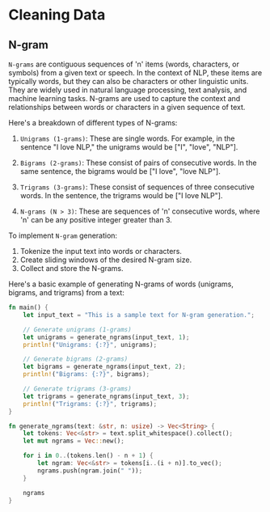 # Cleaning Data

## N-gram

`N-grams` are contiguous sequences of 'n' items (words, characters, or symbols) from a given text or speech. In the context of NLP, these items are typically words, but they can also be characters or other linguistic units. They are widely used in natural language processing, text analysis, and machine learning tasks. N-grams are used to capture the context and relationships between words or characters in a given sequence of text.

Here's a breakdown of different types of N-grams:

1. `Unigrams (1-grams)`: These are single words. For example, in the sentence "I love NLP," the unigrams would be ["I", "love", "NLP"].

1. `Bigrams (2-grams)`: These consist of pairs of consecutive words. In the same sentence, the bigrams would be ["I love", "love NLP"].

1. `Trigrams (3-grams)`: These consist of sequences of three consecutive words. In the sentence, the trigrams would be ["I love NLP"].

1. `N-grams (N > 3)`: These are sequences of 'n' consecutive words, where 'n' can be any positive integer greater than 3.

To implement `N-gram` generation:

1. Tokenize the input text into words or characters.
1. Create sliding windows of the desired N-gram size.
1. Collect and store the N-grams.

Here's a basic example of generating N-grams of words (unigrams, bigrams, and trigrams) from a text:

```rs
fn main() {
    let input_text = "This is a sample text for N-gram generation.";

    // Generate unigrams (1-grams)
    let unigrams = generate_ngrams(input_text, 1);
    println!("Unigrams: {:?}", unigrams);

    // Generate bigrams (2-grams)
    let bigrams = generate_ngrams(input_text, 2);
    println!("Bigrams: {:?}", bigrams);

    // Generate trigrams (3-grams)
    let trigrams = generate_ngrams(input_text, 3);
    println!("Trigrams: {:?}", trigrams);
}

fn generate_ngrams(text: &str, n: usize) -> Vec<String> {
    let tokens: Vec<&str> = text.split_whitespace().collect();
    let mut ngrams = Vec::new();

    for i in 0..(tokens.len() - n + 1) {
        let ngram: Vec<&str> = tokens[i..(i + n)].to_vec();
        ngrams.push(ngram.join(" "));
    }

    ngrams
}
```

```rs

```
